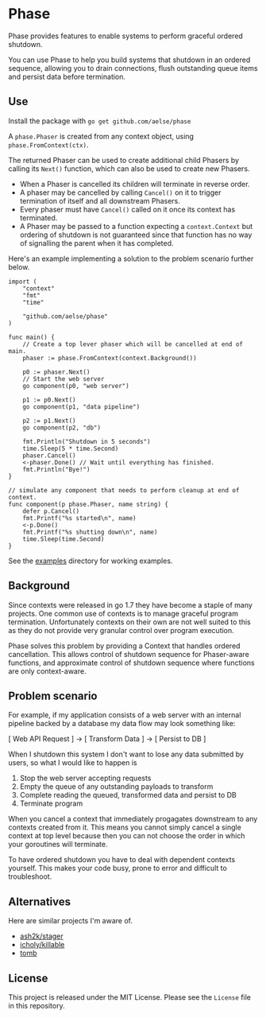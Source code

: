 # Phase

Phase provides features to enable systems to perform graceful ordered shutdown.

You can use Phase to help you build systems that shutdown in an ordered sequence,
allowing you to drain connections, flush outstanding queue items and persist
data before termination.

## Use

Install the package with `go get github.com/aelse/phase`

A `phase.Phaser` is created from any context object, using `phase.FromContext(ctx)`.

The returned Phaser can be used to create additional child Phasers by calling its `Next()` function, which can also be used to create new Phasers.

* When a Phaser is cancelled its children will terminate in reverse order.
* A phaser may be cancelled by calling `Cancel()` on it to trigger termination of itself and all downstream Phasers.
* Every phaser must have `Cancel()` called on it once its context has terminated.
* A Phaser may be passed to a function expecting a `context.Context` but ordering of shutdown is not guaranteed since that function has no way of signalling the parent when it has completed.

Here's an example implementing a solution to the problem scenario further below.

```
import (
	"context"
	"fmt"
	"time"

	"github.com/aelse/phase"
)

func main() {
	// Create a top lever phaser which will be cancelled at end of main.
	phaser := phase.FromContext(context.Background())

	p0 := phaser.Next()
	// Start the web server
	go component(p0, "web server")

	p1 := p0.Next()
	go component(p1, "data pipeline")

	p2 := p1.Next()
	go component(p2, "db")

	fmt.Println("Shutdown in 5 seconds")
	time.Sleep(5 * time.Second)
	phaser.Cancel()
	<-phaser.Done() // Wait until everything has finished.
	fmt.Println("Bye!")
}

// simulate any component that needs to perform cleanup at end of context.
func component(p phase.Phaser, name string) {
	defer p.Cancel()
	fmt.Printf("%s started\n", name)
	<-p.Done()
	fmt.Printf("%s shutting down\n", name)
	time.Sleep(time.Second)
}
```

See the [examples](./examples/) directory for working examples.


## Background

Since contexts were released in go 1.7 they have become a staple of many projects.
One common use of contexts is to manage graceful program termination. Unfortunately
contexts on their own are not well suited to this as they do not provide very
granular control over program execution.

Phase solves this problem by providing a Context that handles ordered cancellation.
This allows control of shutdown sequence for Phaser-aware functions, and approximate control of shutdown sequence where functions are only context-aware.

## Problem scenario

For example, if my application consists of a web server with an internal pipeline
backed by a database my data flow may look something like:

[ Web API Request ] -> [ Transform Data ] -> [ Persist to DB ]

When I shutdown this system I don't want to lose any data submitted by users, so
what I would like to happen is

1. Stop the web server accepting requests
2. Empty the queue of any outstanding payloads to transform
3. Complete reading the queued, transformed data and persist to DB
4. Terminate program

When you cancel a context that immediately progagates downstream to any contexts
created from it.
This means you cannot simply cancel a single context at top level because then
you can not choose the order in which your goroutines will terminate.

To have ordered shutdown you have to deal with dependent contexts yourself.
This makes your code busy, prone to error and difficult to troubleshoot.

## Alternatives

Here are similar projects I'm aware of.

* [ash2k/stager](https://github.com/ash2k/stager)
* [icholy/killable](https://github.com/icholy/killable)
* [tomb](https://gopkg.in/tomb.v1)

## License

This project is released under the MIT License. Please see the `License` file in this repository.
